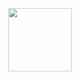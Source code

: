
<img src="https://user-images.githubusercontent.com/90815975/153362635-7512e6e0-7cd3-4a5f-a030-3cebca26120e.jpg" width="128"/>
